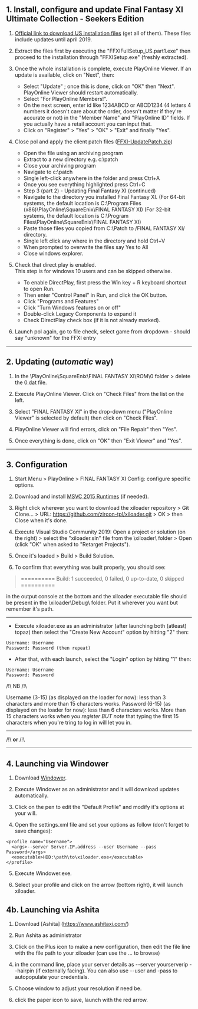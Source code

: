 ## 1. Install, configure and update Final Fantasy XI Ultimate Collection - Seekers Edition

1. [Official link to download US installation files](http://www.playonline.com/ff11us/download/media/install_win.html) (get all of them). These files include updates until april 2019.

2. Extract the files first by executing the "FFXIFullSetup_US.part1.exe" then proceed to the installation through "FFXISetup.exe" (freshly extracted).

3. Once the whole installation is complete, execute PlayOnline Viewer. If an update is available, click on "Next", then: 
   * Select "Update" ; once this is done, click on "OK" then "Next". PlayOnline Viewer should restart automatically.
   * Select "For PlayOnline Members!".
   * On the next screen, enter id like 1234ABCD or ABCD1234 (4 letters 4 numbers it doesn't care about the order, doesn't matter if they're accurate or not) in the "Member Name" and "PlayOnline ID"  fields. If you actually have a retail account you can input that.
   * Click on "Register" > "Yes" > "OK" > "Exit" and finally "Yes".

4. Close pol and apply the client patch files ([FFXI-UpdatePatch.zip](http://www.dspt.info/FFXI-UpdatePatch.zip))
   * Open the file using an archiving program
   * Extract to a new directory e.g. c:\patch
   * Close your archiving program
   * Navigate to c:\patch
   * Single left-click anywhere in the folder and press Ctrl+A
   * Once you see everything highlighted press Ctrl+C
   * Step 3 (part 2) - Updating Final Fantasy XI (continued)
   * Navigate to the directory you installed Final Fantasy XI.
(For 64-bit systems, the default location is C:\Program Files (x86)\PlayOnline\SquareEnix\FINAL FANTASY XI\)
(For 32-bit systems, the default location is C:\Program Files\PlayOnline\SquareEnix\FINAL FANTASY XI\)
   * Paste those files you copied from C:\Patch to /FINAL FANTASY XI/ directory.
   * Single left click any where in the directory and hold Ctrl+V
   * When prompted to overwrite the files say Yes to All
   * Close windows explorer.

5. Check that direct play is enabled.  
This step is for windows 10 users and can be skipped otherwise.
   * To enable DirectPlay, first press the Win key + R keyboard shortcut to open Run.
   * Then enter "Control Panel" in Run, and click the OK button.
   * Click "Programs and Features"
   * Click "Turn Windows features on or off"
   * Double-click Legacy Components to expand it
   * Check DirectPlay check box (if it is not already marked).

6. Launch pol again, go to file check, select game from dropdown - should say "unknown" for the FFXI entry



---

## 2. Updating (_automatic_ way)

1. In the \PlayOnline\SquareEnix\FINAL FANTASY XI\ROM\0 folder > delete the 0.dat file.

2. Execute PlayOnline Viewer. Click on "Check Files" from the list on the left.

3. Select "FINAL FANTASY XI" in the drop-down menu ("PlayOnline Viewer" is selected by default) then click on "Check Files".

4. PlayOnline Viewer will find errors, click on "File Repair" then "Yes".

5. Once everything is done, click on "OK" then "Exit Viewer" and "Yes".

---

## 3. Configuration

1. Start Menu > PlayOnline > FINAL FANTASY XI Config: configure specific options.

2. Download and install [MSVC 2015 Runtimes](https://www.microsoft.com/en-ca/download/details.aspx?id=48145) (if needed).

3. Right click wherever you want to download the xiloader repository > Git Clone... > URL: https://github.com/zircon-tpl/xiloader.git > OK > then Close when it's done.

4. Execute Visual Studio Community 2019: Open a project or solution (on the right) > select the "xiloader.sln" file from the \xiloader\ folder > Open (click "OK" when asked to "Retarget Projects").

5. Once it's loaded > Build > Build Solution.

6. To confirm that everything was built properly, you should see:

> ========== Build: 1 succeeded, 0 failed, 0 up-to-date, 0 skipped ==========

in the output console at the bottom and the xiloader executable file should be present in the \xiloader\Debug\ folder.
Put it wherever you want but remember it's path.

---

* Execute xiloader.exe as an administrator (after launching both (atleast) topaz) then select the "Create New Account" option by hitting "2" then:
```
Username: Username
Password: Password (then repeat)
```
* After that, with each launch, select the "Login" option by hitting "1" then:
```
Username: Username
Password: Password
```

/!\ NB /!\

Username (3-15) (as displayed on the loader for now): less than 3 characters and more than 15 characters works.
Password (6-15) (as displayed on the loader for now): less than 6 characters works. More than 15 characters works _when you register BUT note_ that typing the first 15 characters when you're tring to log in will let you in.

---

/!\ **or** /!\

---

## 4. Launching via Windower

1. Download [Windower](http://windower.net/).

2. Execute Windower as an administrator and it will download updates automatically.

3. Click on the pen to edit the "Default Profile" and modify it's options at your will.

4. Open the settings.xml file and set your options as follow (don't forget to save changes):

```
<profile name="Username">
  <args>--server Server.IP.address --user Username --pass Password</args>
  <executable>HDD:\path\to\xiloader.exe</executable>
</profile>
```

5. Execute Windower.exe.

6. Select your profile and click on the arrow (bottom right), it will launch xiloader.

## 4b. Launching via Ashita

1. Download [Ashita] (https://www.ashitaxi.com/)

2. Run Ashita as administrator

3. Click on the Plus icon to make a new configuration, then edit the file line with the file path to your xiloader (can use the ... to browse)

4. in the command line, place your server details as --server yourserverip --hairpin (if externally facing). You can also use --user and -pass to autopopulate  your credentials.

5. Choose window to adjust your resolution if need be.

6. click the paper icon to save, launch with the red arrow. 